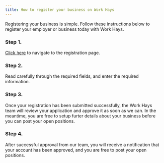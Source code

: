 ```yaml
---
title: How to register your business on Work Hays
---
```


Registering your business is simple. Follow these instructions below to register your employer
or business today with Work Hays.

### Step 1.

[Click here](/admin/#/register) to navigate to the registration page.

### Step 2.

Read carefully through the required fields, and enter the required information.

### Step 3.

Once your registration has been submitted successfully, the Work Hays team will review your application and approve it as soon as we can. In the meantime, you are free to setup furter details about your business before you can post your open positions.

### Step 4.

After successful approval from our team, you will receive a notification that your account has been approved, and you are free to post your open positions.